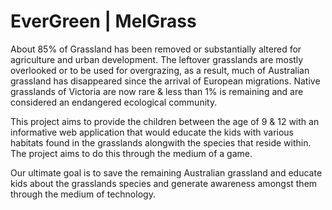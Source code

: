 # EverGreen | MelGrass

About 85% of Grassland has been removed or substantially altered for agriculture and urban development. The leftover grasslands are mostly overlooked or to be used for overgrazing, as a result, much of Australian grassland has disappeared since the arrival of European migrations. Native grasslands of Victoria are now rare & less than 1% is remaining and are considered an endangered ecological community.

This project aims to provide the children between the age of 9 & 12 with an informative web application that would educate the kids with various habitats found in the grasslands alongwith the species that reside within. The project aims to do this through the medium of a game.

Our ultimate goal is to save the remaining Australian grassland and educate kids about the grasslands species and generate awareness amongst them through the medium of technology.
